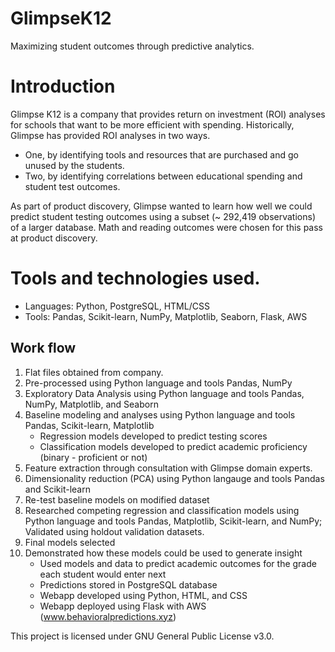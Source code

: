 # GlimpseK12
 Maximizing student outcomes through predictive analytics. 

# Introduction
Glimpse K12 is a company that provides return on investment (ROI) analyses for schools that want to be more efficient with spending. Historically, Glimpse has provided ROI analyses in two ways. 
- One, by identifying tools and resources that are purchased and go unused by the students. 
- Two, by identifying correlations between educational spending and student test outcomes. 

As part of product discovery, Glimpse wanted to learn how well we could predict student testing outcomes using a subset (~ 292,419 observations) of a larger database. Math and reading outcomes were chosen for this pass at product discovery. 

# Tools and technologies used. 
- Languages: Python, PostgreSQL, HTML/CSS
- Tools: Pandas, Scikit-learn, NumPy, Matplotlib, Seaborn, Flask, AWS

## Work flow 
1. Flat files obtained from company. 
1. Pre-processed using Python language and tools Pandas, NumPy
1. Exploratory Data Analysis using Python language and tools Pandas, NumPy, Matplotlib, and Seaborn
1. Baseline modeling and analyses using Python language and tools Pandas, Scikit-learn, Matplotlib
	- Regression models developed to predict testing scores
	- Classification models developed to predict academic proficiency (binary - proficient or not)
1. Feature extraction through consultation with Glimpse domain experts. 
1. Dimensionality reduction (PCA) using Python langauge and tools Pandas and Scikit-learn
1. Re-test baseline models on modified dataset
1. Researched competing regression and classification models using Python language and tools Pandas, Matplotlib, Scikit-learn, and NumPy; Validated using holdout validation datasets. 
1. Final models selected
1. Demonstrated how these models could be used to generate insight
	- Used models and data to predict academic outcomes for the grade each student would enter next
	- Predictions stored in PostgreSQL database
	- Webapp developed using Python, HTML, and CSS
	- Webapp deployed using Flask with AWS (www.behavioralpredictions.xyz)

This project is licensed under GNU General Public License v3.0.
